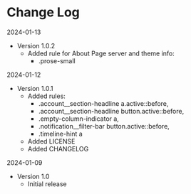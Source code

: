 # Change Log

2024-01-13
* Version 1.0.2
    * Added rule for About Page server and theme info:
		* .prose-small

2024-01-12
* Version 1.0.1
    * Added rules:
		* .account__section-headline a.active::before,
		* .account__section-headline button.active::before,
		* .empty-column-indicator a,
		* .notification__filter-bar button.active::before,
		* .timeline-hint a
	* Added LICENSE
	* Added CHANGELOG

2024-01-09
* Version 1.0
    * Initial release

